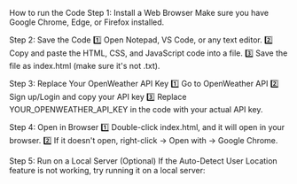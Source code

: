 How to run the Code
Step 1: Install a Web Browser
Make sure you have Google Chrome, Edge, or Firefox installed.

 Step 2: Save the Code
1️⃣ Open Notepad, VS Code, or any text editor.
2️⃣ Copy and paste the HTML, CSS, and JavaScript code into a file.
3️⃣ Save the file as index.html (make sure it's not .txt).

 Step 3: Replace Your OpenWeather API Key
1️⃣ Go to OpenWeather API
2️⃣ Sign up/Login and copy your API key
3️⃣ Replace YOUR_OPENWEATHER_API_KEY in the code with your actual API key.

Step 4: Open in Browser
1️⃣ Double-click index.html, and it will open in your browser.
2️⃣ If it doesn't open, right-click → Open with → Google Chrome.

Step 5: Run on a Local Server (Optional)
If the Auto-Detect User Location feature is not working, try running it on a local server:
